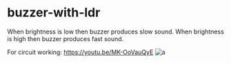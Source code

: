 # buzzer-with-ldr
When brightness is low then buzzer produces slow sound. When brightness is high then buzzer produces fast sound. 

For circuit working: https://youtu.be/MK-OoVauQyE
![a](https://user-images.githubusercontent.com/63573906/117817242-05a49a00-b285-11eb-806e-97ac3801f578.PNG)

